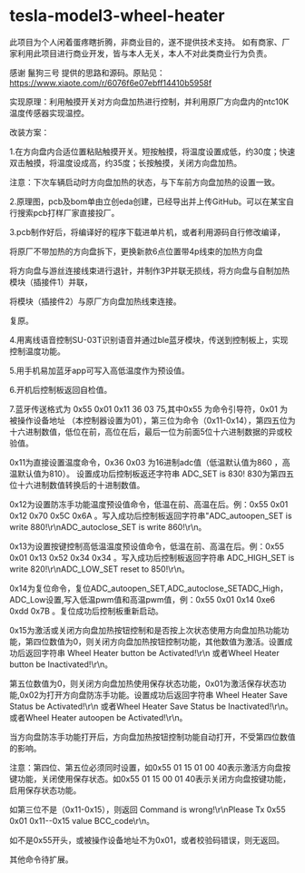 # tesla-model3-wheel-heater
此项目为个人闲着蛋疼瞎折腾，非商业目的，遂不提供技术支持。
如有商家、厂家利用此项目进行商业开发，皆与本人无关，本人不对此类商业行为负责。

感谢 鬣狗三号 提供的思路和源码。原贴见：https://www.xiaote.com/r/6076f6e07ebff14410b5958f

实现原理：利用触摸开关对方向盘加热进行控制，并利用原厂方向盘内的ntc10K温度传感器实现温控。

改装方案：

1.在方向盘内合适位置粘贴触摸开关。短按触摸，将温度设置成低，约30度；快速双击触摸，将温度设成高，约35度；长按触摸，关闭方向盘加热。

注意：下次车辆启动时方向盘加热的状态，与下车前方向盘加热的设置一致。

2.原理图，pcb及bom单由立创eda创建，已经导出并上传GitHub。可以在某宝自行搜索pcb打样厂家直接投厂。

3.pcb制作好后，将编译好的程序下载进单片机，或者利用源码自行修改编译，

将原厂不带加热的方向盘拆下，更换新款6点位置带4p线束的加热方向盘

将方向盘与游丝连接线束进行退针，并制作3P并联无损线，将方向盘与自制加热模块（插接件1）并联，

将模块（插接件2）与原厂方向盘加热线束连接。

复原。

4.用离线语音控制SU-03T识别语音并通过ble蓝牙模块，传送到控制板上，实现控制温度功能。

5.用手机易加蓝牙app可写入高低温度作为预设值。

6.开机后控制板返回自检值。

7.蓝牙传送格式为 0x55 0x01 0x11 36 03 75,其中0x55 为命令引导符，0x01 为被操作设备地址 （本控制器设置为01），第三位为命令（0x11-0x14），第四五位为十六进制数值，低位在前，高位在后，最后一位为前面5位十六进制数据的异或校验值。

0x11为直接设置温度命令，0x36 0x03 为16进制adc值（低温默认值为860 ，高温默认值为810）。
设置成功后控制板返还字符串 ADC_SET is 830! 830为第四五位十六进制数值转换后的十进制数值。

0x12为设置防冻手功能温度预设值命令，低温在前、高温在后。例：0x55 0x01 0x12 0x70 0x5C 0x6A 。写入成功后控制板返回字符串"ADC_autoopen_SET is write 880!\r\nADC_autoclose_SET is write 860!\r\n。

0x13为设置按键控制高低温温度预设值命令，低温在前、高温在后。例：0x55 0x01 0x13 0x52 0x34 0x34 。写入成功后控制板返回字符串 ADC_HIGH_SET is write 820!\r\nADC_LOW_SET reset to 850!\r\n。

0x14为复位命令，复位ADC_autoopen_SET,ADC_autoclose_SETADC_High，ADC_Low设置,写入低温pwm值和高温pwm值，例：0x55 0x01 0x14 0xe6 0xdd 0x7B 。复位成功后控制板重新启动。

0x15为激活或关闭方向盘加热按钮控制和是否按上次状态使用方向盘加热功能功能，第四位数值为0，则关闭方向盘加热按钮控制功能，其他数值为激活。设置成功后返回字符串 Wheel Heater button be Activated!\r\n 或者Wheel Heater button be Inactivated!\r\n。

第五位数值为0，则关闭方向盘加热使用保存状态功能，0x01为激活保存状态功能,0x02为打开方向盘防冻手功能。设置成功后返回字符串 Wheel Heater Save Status be Activated!\r\n 或者Wheel Heater Save Status be Inactivated!\r\n。或者Wheel Heater autoopen be Activated!\r\n。

当方向盘防冻手功能打开后，方向盘加热按钮控制功能自动打开，不受第四位数值的影响。

注意：第四位、第五位必须同时设置，如0x55 01 15 01 00 40表示激活方向盘按键功能，关闭使用保存状态。如0x55 01 15 00 01 40表示关闭方向盘按键功能，启用保存状态功能。

如第三位不是（0x11-0x15），则返回 Command is wrong!\r\nPlease Tx 0x55 0x01 0x11--0x15 value BCC_code\r\n。

如不是0x55开头，或被操作设备地址不为0x01，或者校验码错误，则无返回。

其他命令待扩展。

